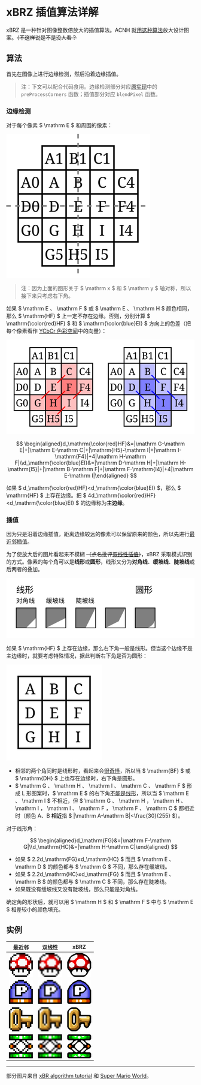 # xBRZ 插值算法详解

xBRZ 是一种针对图像整数倍放大的插值算法。ACNH 就[用这种算法](https://twitter.com/lunasorcery/status/1242569546038460416)放大设计图案。~~（不这样说是不是没人看？~~

## 算法

首先在图像上进行边缘检测，然后沿着边缘插值。

> 注：下文可以配合代码食用。边缘检测部分对应[原实现](https://sourceforge.net/projects/xbrz/files/xBRZ)中的 `preProcessCorners` 函数；插值部分对应 `blendPixel` 函数。

### 边缘检测

对于每个像素 $ \mathrm E $ 和周围的像素：

![E 和周围的像素](symmetry.svg)

> 注：因为上面的图形关于 $ \mathrm x $ 和 $ \mathrm y $ 轴对称，所以接下来只考虑右下角。

如果 $ \mathrm E $、$ \mathrm F $ 或 $ \mathrm E $、$ \mathrm H $ 颜色相同，那么 $ \mathrm{HF} $ 上一定不存在边缘。否则，分别计算 $ \mathrm{\color{red}HF} $ 和 $ \mathrm{\color{blue}EI} $ 方向上的色差（把每个像素看作 [YCbCr 色彩空间](https://zh.wikipedia.org/wiki/YCbCr)中的向量）：

![HF 和 EI 方向上的色差](difference.svg)

$$ \begin{aligned}d_\mathrm{\color{red}HF}&=|\mathrm G-\mathrm E|+|\mathrm E-\mathrm C|+|\mathrm{H5}-\mathrm I|+|\mathrm I-\mathrm{F4}|+4|\mathrm H-\mathrm F|\\d_\mathrm{\color{blue}EI}&=|\mathrm D-\mathrm H|+|\mathrm H-\mathrm{I5}|+|\mathrm B-\mathrm F|+|\mathrm F-\mathrm{I4}|+4|\mathrm E-\mathrm I|\end{aligned} $$

如果 $ d_\mathrm{\color{red}HF}<d_\mathrm{\color{blue}EI} $，那么 $ \mathrm{HF} $ 上存在边缘。把 $ 4d_\mathrm{\color{red}HF}<d_\mathrm{\color{blue}EI} $ 的边缘称为**主边缘**。

### 插值

因为只是沿着边缘插值，距离边缘较远的像素可以保留原来的颜色，所以先进行[最近邻插值](https://zh.wikipedia.org/wiki/%E6%9C%80%E8%BF%91%E9%82%BB%E6%8F%92%E5%80%BC)。

为了使放大后的图片看起来不模糊 ~~（点名批评[双线性插值](https://zh.wikipedia.org/wiki/%E5%8F%8C%E7%BA%BF%E6%80%A7%E6%8F%92%E5%80%BC)）~~，xBRZ 采取模式识别的方式。像素的每个角可以是**线形**或**圆形**，线形又分为**对角线**、**缓坡线**、**陡坡线**或后两者的叠加。

![像素角的线形和圆形](corner-types.svg)

如果 $ \mathrm{HF} $ 上存在边缘，那么右下角一般是线形。但当这个边缘不是主边缘时，就要考虑特殊情况，据此判断右下角是否为圆形：

![E 和周围的像素](kernel3.svg)

* 相邻的两个角同时是线形时，看起来会[很奇怪](mario-4x-bad.png "注意眼睛")，所以当 $ \mathrm{BF} $ 或 $ \mathrm{DH} $ 上也存在边缘时，右下角是圆形。
* $ \mathrm G $、$ \mathrm H $、$ \mathrm I $、$ \mathrm C $、$ \mathrm F $ 形成 L 形图案时，$ \mathrm E $ 的右下角[不能是线形](super_mushroom-4x-bad.png "注意眼睛")，所以当 $ \mathrm E $、$ \mathrm I $ 不相近，但 $ \mathrm G $、$ \mathrm H $，$ \mathrm H $、$ \mathrm I $，$ \mathrm I $、$ \mathrm F $，$ \mathrm F $、$ \mathrm C $ 都相近时（颜色 A、B **相近**指 $ |\mathrm A-\mathrm B|<\frac{30}{255} $）。

对于线形角：

$$ \begin{aligned}d_\mathrm{FG}&=|\mathrm F-\mathrm G|\\d_\mathrm{HC}&=|\mathrm H-\mathrm C|\end{aligned} $$

* 如果 $ 2.2d_\mathrm{FG}≤d_\mathrm{HC} $ 而且 $ \mathrm E $、$ \mathrm D $ 的颜色都与 $ \mathrm G $ 不同，那么存在缓坡线。
* 如果 $ 2.2d_\mathrm{HC}≤d_\mathrm{FG} $ 而且 $ \mathrm E $、$ \mathrm B $ 的颜色都与 $ \mathrm C $ 不同，那么存在陡坡线。
* 如果既没有缓坡线又没有陡坡线，那么只能是对角线。

确定角的形状后，就可以用 $ \mathrm H $ 和 $ \mathrm F $ 中与 $ \mathrm E $ 相差较小的颜色填充。

## 实例

| 最近邻 | 双线性 | xBRZ |
|-|-|-|
| ![最近邻 - SMW 超级蘑菇](super_mushroom-4x-nearest.png) | ![双线性 - SMW 超级蘑菇](super_mushroom-4x-bilinear.png) | ![xBRZ - SMW 超级蘑菇](super_mushroom-4x.png) |
| ![最近邻 - SMW P开关](p_switch-4x-nearest.png) | ![双线性 - SMW P开关](p_switch-4x-bilinear.png) | ![xBRZ - SMW P开关](p_switch-4x.png) |
| ![最近邻 - SMW 闸总钥匙](key-4x-nearest.png) | ![双线性 - SMW 闸总钥匙](key-4x-bilinear.png) | ![xBRZ - SMW 闸总钥匙](key-4x.png) |
| ![最近邻 - SMW 跳台](trampoline-4x-nearest.png) | ![双线性 - SMW 跳台](trampoline-4x-bilinear.png) | ![xBRZ - SMW 跳台](trampoline-4x.png) |

---

部分图片来自 [xBR algorithm tutorial](https://forums.libretro.com/t/xbr-algorithm-tutorial/123) 和 [Super Mario World](https://www.mariowiki.com/Super_Mario_World)。
